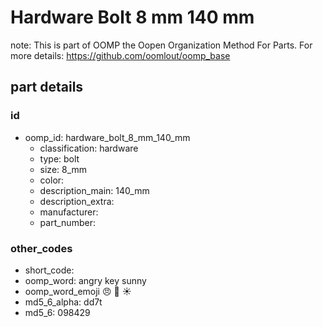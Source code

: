 # Hardware Bolt 8 mm 140 mm  

note: This is part of OOMP the Oopen Organization Method For Parts. For more details: https://github.com/oomlout/oomp_base

##  part details





### id
* oomp_id: hardware_bolt_8_mm_140_mm
  * classification: hardware
  * type: bolt
  * size: 8_mm
  * color: 
  * description_main: 140_mm
  * description_extra: 
  * manufacturer: 
  * part_number: 

### other_codes
* short_code: 
* oomp_word: angry key sunny
* oomp_word_emoji :angry: :key: :sunny:
* md5_6_alpha: dd7t
* md5_6: 098429